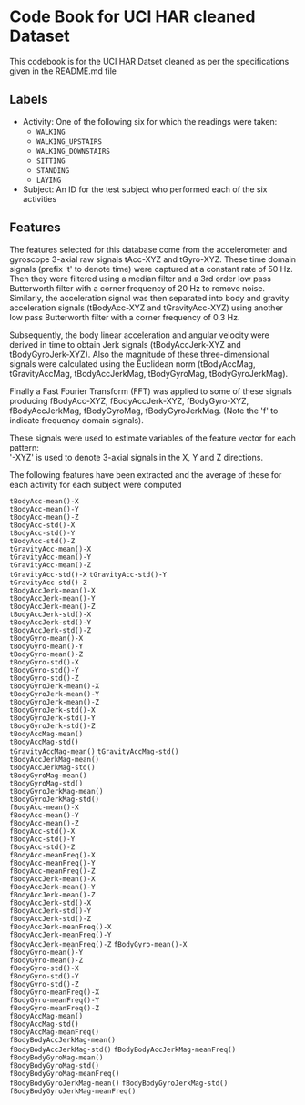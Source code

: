 # Code Book for UCI HAR cleaned Dataset
This codebook is for the UCI HAR Datset cleaned as per the specifications given in the README.md file

## Labels

- Activity: One of the following six for which the readings were taken:
  - `WALKING`
  - `WALKING_UPSTAIRS`
  - `WALKING_DOWNSTAIRS`
  - `SITTING`
  - `STANDING`
  - `LAYING`
- Subject: An ID for the test subject who performed each of the six activities

## Features

The features selected for this database come from the accelerometer and gyroscope 3-axial raw signals tAcc-XYZ and tGyro-XYZ.
These time domain signals (prefix 't' to denote time) were captured at a constant rate of 50 Hz. Then they were filtered using a median filter and a 3rd order low pass Butterworth filter with a corner frequency of 20 Hz to remove noise. Similarly, the acceleration signal was then separated into body and gravity acceleration signals (tBodyAcc-XYZ and tGravityAcc-XYZ) using another low pass Butterworth filter with a corner frequency of 0.3 Hz. 

Subsequently, the body linear acceleration and angular velocity were derived in time to obtain Jerk signals (tBodyAccJerk-XYZ and tBodyGyroJerk-XYZ). Also the magnitude of these three-dimensional signals were calculated using the Euclidean norm (tBodyAccMag, tGravityAccMag, tBodyAccJerkMag, tBodyGyroMag, tBodyGyroJerkMag).

Finally a Fast Fourier Transform (FFT) was applied to some of these signals producing fBodyAcc-XYZ, fBodyAccJerk-XYZ, fBodyGyro-XYZ, fBodyAccJerkMag, fBodyGyroMag, fBodyGyroJerkMag. (Note the 'f' to indicate frequency domain signals). 

These signals were used to estimate variables of the feature vector for each pattern:  
'-XYZ' is used to denote 3-axial signals in the X, Y and Z directions.

The following features have been extracted and the average of these for each activity for each subject were computed

`tBodyAcc-mean()-X`                
`tBodyAcc-mean()-Y`             
`tBodyAcc-mean()-Z`                
`tBodyAcc-std()-X`             
`tBodyAcc-std()-Y`                 
`tBodyAcc-std()-Z`              
`tGravityAcc-mean()-X`  
`tGravityAcc-mean()-Y`          
`tGravityAcc-mean()-Z`             
`tGravityAcc-std()-X` 
`tGravityAcc-std()-Y`              
`tGravityAcc-std()-Z`           
`tBodyAccJerk-mean()-X`            
`tBodyAccJerk-mean()-Y`         
`tBodyAccJerk-mean()-Z`            
`tBodyAccJerk-std()-X`          
`tBodyAccJerk-std()-Y`             
`tBodyAccJerk-std()-Z`          
`tBodyGyro-mean()-X`               
`tBodyGyro-mean()-Y`            
`tBodyGyro-mean()-Z`               
`tBodyGyro-std()-X`            
`tBodyGyro-std()-Y`                
`tBodyGyro-std()-Z`             
`tBodyGyroJerk-mean()-X`  
`tBodyGyroJerk-mean()-Y`        
`tBodyGyroJerk-mean()-Z`           
`tBodyGyroJerk-std()-X`        
`tBodyGyroJerk-std()-Y`            
`tBodyGyroJerk-std()-Z`         
`tBodyAccMag-mean()`               
`tBodyAccMag-std()`            
`tGravityAccMag-mean()` 
`tGravityAccMag-std()`           
`tBodyAccJerkMag-mean()`  
`tBodyAccJerkMag-std()`        
`tBodyGyroMag-mean()`            
`tBodyGyroMag-std()`        
`tBodyGyroJerkMag-mean()`          
`tBodyGyroJerkMag-std()`  
`fBodyAcc-mean()-X`           
`fBodyAcc-mean()-Y`             
`fBodyAcc-mean()-Z`                
`fBodyAcc-std()-X`              
`fBodyAcc-std()-Y`                 
`fBodyAcc-std()-Z`         
`fBodyAcc-meanFreq()-X`            
`fBodyAcc-meanFreq()-Y`         
`fBodyAcc-meanFreq()-Z`            
`fBodyAccJerk-mean()-X`         
`fBodyAccJerk-mean()-Y`            
`fBodyAccJerk-mean()-Z`         
`fBodyAccJerk-std()-X`             
`fBodyAccJerk-std()-Y`          
`fBodyAccJerk-std()-Z`        
`fBodyAccJerk-meanFreq()-X`     
`fBodyAccJerk-meanFreq()-Y`        
`fBodyAccJerk-meanFreq()-Z` 
`fBodyGyro-mean()-X`                 
`fBodyGyro-mean()-Y`            
`fBodyGyro-mean()-Z`               
`fBodyGyro-std()-X`             
`fBodyGyro-std()-Y`                
`fBodyGyro-std()-Z`        
`fBodyGyro-meanFreq()-X`           
`fBodyGyro-meanFreq()-Y`       
`fBodyGyro-meanFreq()-Z`           
`fBodyAccMag-mean()`            
`fBodyAccMag-std()`           
`fBodyAccMag-meanFreq()`    
`fBodyBodyAccJerkMag-mean()`       
`fBodyBodyAccJerkMag-std()` 
`fBodyBodyAccJerkMag-meanFreq()`   
`fBodyBodyGyroMag-mean()`       
`fBodyBodyGyroMag-std()`      
`fBodyBodyGyroMag-meanFreq()`   
`fBodyBodyGyroJerkMag-mean()` 
`fBodyBodyGyroJerkMag-std()`  
`fBodyBodyGyroJerkMag-meanFreq()` 
